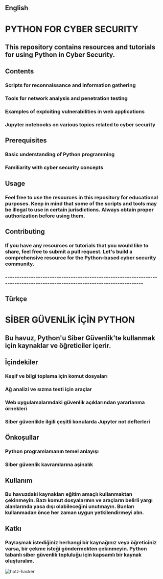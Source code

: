## English
# PYTHON FOR CYBER SECURITY
## This repository contains resources and tutorials for using Python in Cyber Security.

## Contents
### Scripts for reconnaissance and information gathering
### Tools for network analysis and penetration testing
### Examples of exploiting vulnerabilities in web applications
### Jupyter notebooks on various topics related to cyber security
## Prerequisites
### Basic understanding of Python programming
### Familiarity with cyber security concepts
## Usage
### Feel free to use the resources in this repository for educational purposes. Keep in mind that some of the scripts and tools may be illegal to use in certain jurisdictions. Always obtain proper authorization before using them.

## Contributing
### If you have any resources or tutorials that you would like to share, feel free to submit a pull request. Let's build a comprehensive resource for the Python-based cyber security community.
### ----------------------------------------------------------------------------------------------------------------------------

## Türkçe
# SİBER GÜVENLİK İÇİN PYTHON
## Bu havuz, Python'u Siber Güvenlik'te kullanmak için kaynaklar ve öğreticiler içerir.

## İçindekiler
### Keşif ve bilgi toplama için komut dosyaları
### Ağ analizi ve sızma testi için araçlar
### Web uygulamalarındaki güvenlik açıklarından yararlanma örnekleri
### Siber güvenlikle ilgili çeşitli konularda Jupyter not defterleri
## Önkoşullar
### Python programlamanın temel anlayışı
### Siber güvenlik kavramlarına aşinalık
## Kullanım
### Bu havuzdaki kaynakları eğitim amaçlı kullanmaktan çekinmeyin. Bazı komut dosyalarının ve araçların belirli yargı alanlarında yasa dışı olabileceğini unutmayın. Bunları kullanmadan önce her zaman uygun yetkilendirmeyi alın.

## Katkı
### Paylaşmak istediğiniz herhangi bir kaynağınız veya öğreticiniz varsa, bir çekme isteği göndermekten çekinmeyin. Python tabanlı siber güvenlik topluluğu için kapsamlı bir kaynak oluşturalım.

![hotz-hacker](https://user-images.githubusercontent.com/92849974/186730138-0ec38bea-93f0-4259-88b9-1958aead5367.gif)

